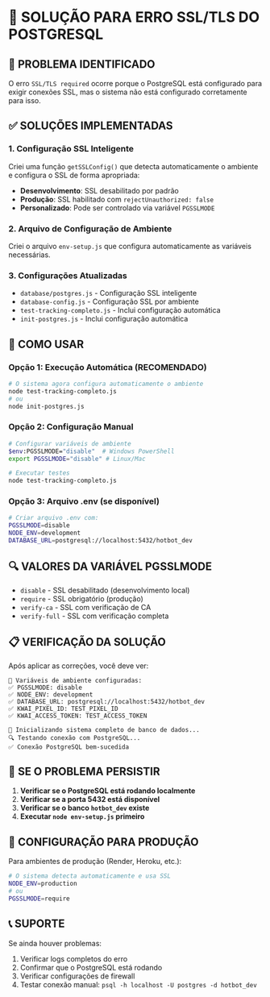 # 🔧 SOLUÇÃO PARA ERRO SSL/TLS DO POSTGRESQL

## 🚨 PROBLEMA IDENTIFICADO

O erro `SSL/TLS required` ocorre porque o PostgreSQL está configurado para exigir conexões SSL, mas o sistema não está configurado corretamente para isso.

## ✅ SOLUÇÕES IMPLEMENTADAS

### 1. Configuração SSL Inteligente

Criei uma função `getSSLConfig()` que detecta automaticamente o ambiente e configura o SSL de forma apropriada:

- **Desenvolvimento**: SSL desabilitado por padrão
- **Produção**: SSL habilitado com `rejectUnauthorized: false`
- **Personalizado**: Pode ser controlado via variável `PGSSLMODE`

### 2. Arquivo de Configuração de Ambiente

Criei o arquivo `env-setup.js` que configura automaticamente as variáveis necessárias.

### 3. Configurações Atualizadas

- `database/postgres.js` - Configuração SSL inteligente
- `database-config.js` - Configuração SSL por ambiente
- `test-tracking-completo.js` - Inclui configuração automática
- `init-postgres.js` - Inclui configuração automática

## 🚀 COMO USAR

### Opção 1: Execução Automática (RECOMENDADO)

```bash
# O sistema agora configura automaticamente o ambiente
node test-tracking-completo.js
# ou
node init-postgres.js
```

### Opção 2: Configuração Manual

```bash
# Configurar variáveis de ambiente
$env:PGSSLMODE="disable"  # Windows PowerShell
export PGSSLMODE="disable" # Linux/Mac

# Executar testes
node test-tracking-completo.js
```

### Opção 3: Arquivo .env (se disponível)

```bash
# Criar arquivo .env com:
PGSSLMODE=disable
NODE_ENV=development
DATABASE_URL=postgresql://localhost:5432/hotbot_dev
```

## 🔍 VALORES DA VARIÁVEL PGSSLMODE

- `disable` - SSL desabilitado (desenvolvimento local)
- `require` - SSL obrigatório (produção)
- `verify-ca` - SSL com verificação de CA
- `verify-full` - SSL com verificação completa

## 📋 VERIFICAÇÃO DA SOLUÇÃO

Após aplicar as correções, você deve ver:

```
🔧 Variáveis de ambiente configuradas:
✅ PGSSLMODE: disable
✅ NODE_ENV: development
✅ DATABASE_URL: postgresql://localhost:5432/hotbot_dev
✅ KWAI_PIXEL_ID: TEST_PIXEL_ID
✅ KWAI_ACCESS_TOKEN: TEST_ACCESS_TOKEN

🚀 Inicializando sistema completo de banco de dados...
🔍 Testando conexão com PostgreSQL...
✅ Conexão PostgreSQL bem-sucedida
```

## 🚨 SE O PROBLEMA PERSISTIR

1. **Verificar se o PostgreSQL está rodando localmente**
2. **Verificar se a porta 5432 está disponível**
3. **Verificar se o banco `hotbot_dev` existe**
4. **Executar `node env-setup.js` primeiro**

## 🔧 CONFIGURAÇÃO PARA PRODUÇÃO

Para ambientes de produção (Render, Heroku, etc.):

```bash
# O sistema detecta automaticamente e usa SSL
NODE_ENV=production
# ou
PGSSLMODE=require
```

## 📞 SUPORTE

Se ainda houver problemas:

1. Verificar logs completos do erro
2. Confirmar que o PostgreSQL está rodando
3. Verificar configurações de firewall
4. Testar conexão manual: `psql -h localhost -U postgres -d hotbot_dev`
